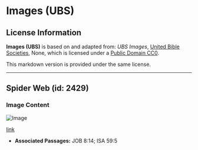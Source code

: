# Images (UBS)

## License Information

**Images (UBS)** is based on and adapted from: _UBS Images_, [United Bible Societies](https://unitedbiblesocieties.org/), None, which is licensed under a [Public Domain CC0](https://creativecommons.org/public-domain/cc0/).

This markdown version is provided under the same license.



--------------------------------

## Spider Web (id: 2429)

### Image Content

![Image](https://cdn.aquifer.bible/aquifer-content/resources/Media/WEB-0830_spider_web.jpg)

[link](https://cdn.aquifer.bible/aquifer-content/resources/Media/WEB-0830_spider_web.jpg)

* **Associated Passages:** JOB 8:14; ISA 59:5


